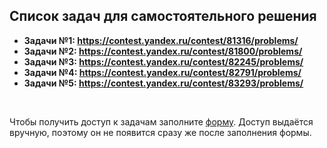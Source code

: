 ## Список задач для самостоятельного решения

- **Задачи №1: https://contest.yandex.ru/contest/81316/problems/**
- **Задачи №2: https://contest.yandex.ru/contest/81800/problems/**
- **Задачи №3: https://contest.yandex.ru/contest/82245/problems/**
- **Задачи №4: https://contest.yandex.ru/contest/82791/problems/**
- **Задачи №5: https://contest.yandex.ru/contest/83293/problems/**

<br>

Чтобы получить доступ к задачам заполните [форму](https://forms.yandex.ru/u/68be49c2505690b92add5298). Доступ выдаётся вручную, поэтому он не появится сразу же после заполнения формы.

